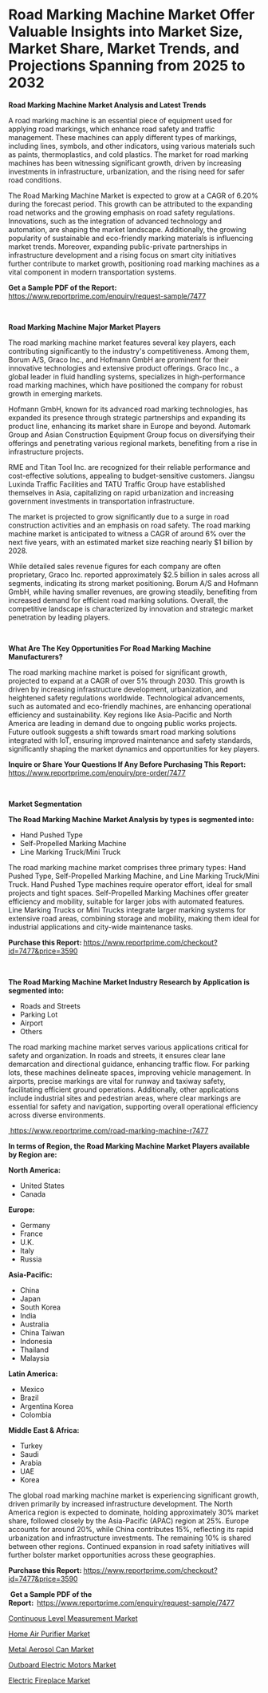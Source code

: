 <p><h1>Road Marking Machine Market Offer Valuable Insights into Market Size, Market Share, Market Trends, and Projections Spanning from 2025 to 2032</h1></p><p><strong>Road Marking Machine Market Analysis and Latest Trends</strong></p>
<p><p>A road marking machine is an essential piece of equipment used for applying road markings, which enhance road safety and traffic management. These machines can apply different types of markings, including lines, symbols, and other indicators, using various materials such as paints, thermoplastics, and cold plastics. The market for road marking machines has been witnessing significant growth, driven by increasing investments in infrastructure, urbanization, and the rising need for safer road conditions.</p><p>The Road Marking Machine Market is expected to grow at a CAGR of 6.20% during the forecast period. This growth can be attributed to the expanding road networks and the growing emphasis on road safety regulations. Innovations, such as the integration of advanced technology and automation, are shaping the market landscape. Additionally, the growing popularity of sustainable and eco-friendly marking materials is influencing market trends. Moreover, expanding public-private partnerships in infrastructure development and a rising focus on smart city initiatives further contribute to market growth, positioning road marking machines as a vital component in modern transportation systems.</p></p>
<p><strong>Get a Sample PDF of the Report:&nbsp;</strong> <a href="https://www.reportprime.com/enquiry/request-sample/7477?utm_campaign=1903&utm_medium=2&utm_source=Github&utm_content=ia&utm_term=19032025&utm_id=road-marking-machine">https://www.reportprime.com/enquiry/request-sample/7477</a></p>
<p>&nbsp;</p>
<p><strong>Road Marking Machine Major Market Players</strong></p>
<p><p>The road marking machine market features several key players, each contributing significantly to the industry's competitiveness. Among them, Borum A/S, Graco Inc., and Hofmann GmbH are prominent for their innovative technologies and extensive product offerings. Graco Inc., a global leader in fluid handling systems, specializes in high-performance road marking machines, which have positioned the company for robust growth in emerging markets.</p><p>Hofmann GmbH, known for its advanced road marking technologies, has expanded its presence through strategic partnerships and expanding its product line, enhancing its market share in Europe and beyond. Automark Group and Asian Construction Equipment Group focus on diversifying their offerings and penetrating various regional markets, benefiting from a rise in infrastructure projects.</p><p>RME and Titan Tool Inc. are recognized for their reliable performance and cost-effective solutions, appealing to budget-sensitive customers. Jiangsu Luxinda Traffic Facilities and TATU Traffic Group have established themselves in Asia, capitalizing on rapid urbanization and increasing government investments in transportation infrastructure.</p><p>The market is projected to grow significantly due to a surge in road construction activities and an emphasis on road safety. The road marking machine market is anticipated to witness a CAGR of around 6% over the next five years, with an estimated market size reaching nearly $1 billion by 2028.</p><p>While detailed sales revenue figures for each company are often proprietary, Graco Inc. reported approximately $2.5 billion in sales across all segments, indicating its strong market positioning. Borum A/S and Hofmann GmbH, while having smaller revenues, are growing steadily, benefiting from increased demand for efficient road marking solutions. Overall, the competitive landscape is characterized by innovation and strategic market penetration by leading players.</p></p>
<p>&nbsp;</p>
<p><strong>What Are The Key Opportunities For Road Marking Machine Manufacturers?</strong></p>
<p><p>The road marking machine market is poised for significant growth, projected to expand at a CAGR of over 5% through 2030. This growth is driven by increasing infrastructure development, urbanization, and heightened safety regulations worldwide. Technological advancements, such as automated and eco-friendly machines, are enhancing operational efficiency and sustainability. Key regions like Asia-Pacific and North America are leading in demand due to ongoing public works projects. Future outlook suggests a shift towards smart road marking solutions integrated with IoT, ensuring improved maintenance and safety standards, significantly shaping the market dynamics and opportunities for key players.</p></p>
<p><strong>Inquire or Share Your Questions If Any Before Purchasing This Report:</strong> <a href="https://www.reportprime.com/enquiry/pre-order/7477?utm_campaign=1903&utm_medium=2&utm_source=Github&utm_content=ia&utm_term=19032025&utm_id=road-marking-machine">https://www.reportprime.com/enquiry/pre-order/7477</a></p>
<p>&nbsp;</p>
<p><strong>Market Segmentation</strong></p>
<p><strong>The Road Marking Machine Market Analysis by types is segmented into:</strong></p>
<p><ul><li>Hand Pushed Type</li><li>Self-Propelled Marking Machine</li><li>Line Marking Truck/Mini Truck</li></ul></p>
<p><p>The road marking machine market comprises three primary types: Hand Pushed Type, Self-Propelled Marking Machine, and Line Marking Truck/Mini Truck. Hand Pushed Type machines require operator effort, ideal for small projects and tight spaces. Self-Propelled Marking Machines offer greater efficiency and mobility, suitable for larger jobs with automated features. Line Marking Trucks or Mini Trucks integrate larger marking systems for extensive road areas, combining storage and mobility, making them ideal for industrial applications and city-wide maintenance tasks.</p></p>
<p><strong>Purchase this Report:&nbsp;</strong><a href="https://www.reportprime.com/checkout?id=7477&price=3590&utm_campaign=1903&utm_medium=2&utm_source=Github&utm_content=ia&utm_term=19032025&utm_id=road-marking-machine">https://www.reportprime.com/checkout?id=7477&price=3590</a></p>
<p>&nbsp;</p>
<p><strong>The Road Marking Machine Market Industry Research by Application is segmented into:</strong></p>
<p><ul><li>Roads and Streets</li><li>Parking Lot</li><li>Airport</li><li>Others</li></ul></p>
<p><p>The road marking machine market serves various applications critical for safety and organization. In roads and streets, it ensures clear lane demarcation and directional guidance, enhancing traffic flow. For parking lots, these machines delineate spaces, improving vehicle management. In airports, precise markings are vital for runway and taxiway safety, facilitating efficient ground operations. Additionally, other applications include industrial sites and pedestrian areas, where clear markings are essential for safety and navigation, supporting overall operational efficiency across diverse environments.</p></p>
<p><a href="https://www.reportprime.com/road-marking-machine-r7477?utm_campaign=1903&utm_medium=2&utm_source=Github&utm_content=ia&utm_term=19032025&utm_id=road-marking-machine">&nbsp;https://www.reportprime.com/road-marking-machine-r7477</a></p>
<p><strong>In terms of Region, the Road Marking Machine Market Players available by Region are:</strong></p>
<p>
    <p> <strong> North America: </strong>
        <ul>
            <li>United States</li>
            <li>Canada</li>
        </ul>
        </p> 
    <p> <strong> Europe: </strong>
        <ul>
            <li>Germany</li>
            <li>France</li>
            <li>U.K.</li>
            <li>Italy</li>
            <li>Russia</li>
        </ul>
        </p> 
    <p> <strong> Asia-Pacific: </strong>
        <ul>
            <li>China</li>
            <li>Japan</li>
            <li>South Korea</li>
            <li>India</li>
            <li>Australia</li>
            <li>China Taiwan</li>
            <li>Indonesia</li>
            <li>Thailand</li>
            <li>Malaysia</li>
        </ul>
        </p> 
    <p> <strong> Latin America: </strong>
        <ul>
            <li>Mexico</li>
            <li>Brazil</li>
            <li>Argentina Korea</li>
            <li>Colombia</li>
        </ul>
        </p> 
    <p> <strong> Middle East & Africa: </strong>
        <ul>
            <li>Turkey</li>
            <li>Saudi</li>
            <li>Arabia</li>
            <li>UAE</li>
            <li>Korea</li>
        </ul>
    </p>
    </p>
<p><p>The global road marking machine market is experiencing significant growth, driven primarily by increased infrastructure development. The North America region is expected to dominate, holding approximately 30% market share, followed closely by the Asia-Pacific (APAC) region at 25%. Europe accounts for around 20%, while China contributes 15%, reflecting its rapid urbanization and infrastructure investments. The remaining 10% is shared between other regions. Continued expansion in road safety initiatives will further bolster market opportunities across these geographies.</p></p>
<p><strong>Purchase this Report: </strong><a href="https://www.reportprime.com/checkout?id=7477&price=3590&utm_campaign=1903&utm_medium=2&utm_source=Github&utm_content=ia&utm_term=19032025&utm_id=road-marking-machine">https://www.reportprime.com/checkout?id=7477&price=3590</a></p>
<p>&nbsp;<strong>Get a Sample PDF of the Report:&nbsp;&nbsp;</strong><a href="https://www.reportprime.com/enquiry/request-sample/7477?utm_campaign=1903&utm_medium=2&utm_source=Github&utm_content=ia&utm_term=19032025&utm_id=road-marking-machine">https://www.reportprime.com/enquiry/request-sample/7477</a></p>
<p><strong></strong></p>
<p><p><a href="https://github.com/filinjaic7/Market-Research-Report-List-1/blob/main/continuous-level-measurement-market.md?utm_campaign=1903&utm_medium=2&utm_source=Github&utm_content=ia&utm_term=19032025&utm_id=road-marking-machine">Continuous Level Measurement Market</a></p><p><a href="https://github.com/rocicbenton/Market-Research-Report-List-1/blob/main/home-air-purifier-market.md?utm_campaign=1903&utm_medium=2&utm_source=Github&utm_content=ia&utm_term=19032025&utm_id=road-marking-machine">Home Air Purifier Market</a></p><p><a href="https://github.com/reeseberro3j/Market-Research-Report-List-1/blob/main/metal-aerosol-can-market.md?utm_campaign=1903&utm_medium=2&utm_source=Github&utm_content=ia&utm_term=19032025&utm_id=road-marking-machine">Metal Aerosol Can Market</a></p><p><a href="https://github.com/billejuman43/Market-Research-Report-List-1/blob/main/outboard-electric-motors-market.md?utm_campaign=1903&utm_medium=2&utm_source=Github&utm_content=ia&utm_term=19032025&utm_id=road-marking-machine">Outboard Electric Motors Market</a></p><p><a href="https://github.com/pockettifere14/Market-Research-Report-List-1/blob/main/electric-fireplace-market.md?utm_campaign=1903&utm_medium=2&utm_source=Github&utm_content=ia&utm_term=19032025&utm_id=road-marking-machine">Electric Fireplace Market</a></p></p>